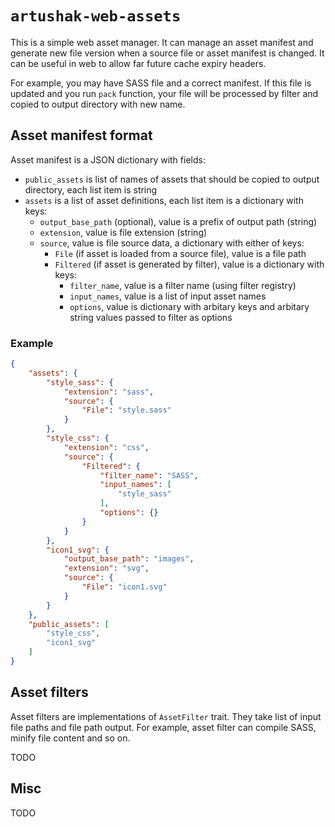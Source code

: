 # `artushak-web-assets`

This is a simple web asset manager. It can manage an asset manifest and generate new file version when a source file or asset manifest is changed. It can be useful in web to allow far future cache expiry headers.

For example, you may have SASS file and a correct manifest. If this file is updated and you run `pack` function, your file will be processed by filter and copied to output directory with new name.

## Asset manifest format

Asset manifest is a JSON dictionary with fields:

* `public_assets` is list of names of assets that should be copied to output directory, each list item is string
* `assets` is a list of asset definitions, each list item is a dictionary with keys:
    * `output_base_path` (optional), value is a prefix of output path (string)
    * `extension`, value is file extension (string)
    * `source`, value is file source data, a dictionary with either of keys:
        * `File` (if asset is loaded from a source file), value is a file path
        * `Filtered` (if asset is generated by filter), value is a dictionary with keys:
            * `filter_name`, value is a filter name (using filter registry)
            * `input_names`, value is a list of input asset names
            * `options`, value is dictionary with arbitary keys and arbitary string values passed to filter as options

### Example

```json
{
    "assets": {
        "style_sass": {
            "extension": "sass",
            "source": {
                "File": "style.sass"
            }
        },
        "style_css": {
            "extension": "css",
            "source": {
                "Filtered": {
                    "filter_name": "SASS",
                    "input_names": [
                        "style_sass"
                    ],
                    "options": {}
                }
            }
        },
        "icon1_svg": {
            "output_base_path": "images",
            "extension": "svg",
            "source": {
                "File": "icon1.svg"
            }
        }
    },
    "public_assets": [
        "style_css",
        "icon1_svg"
    ]
}
```

## Asset filters

Asset filters are implementations of `AssetFilter` trait. They take list of input file paths and file path output. For example, asset filter can compile SASS, minify file content and so on.

TODO

## Misc

TODO
